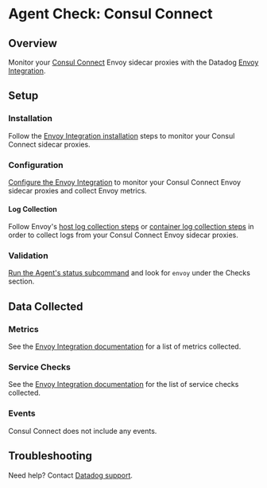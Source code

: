 # Agent Check: Consul Connect

## Overview

Monitor your [Consul Connect][1] Envoy sidecar proxies with the Datadog [Envoy Integration][2].

## Setup

### Installation

Follow the [Envoy Integration installation][3] steps to monitor your Consul Connect sidecar proxies.

### Configuration

[Configure the Envoy Integration][4] to monitor your Consul Connect Envoy sidecar proxies and collect Envoy metrics.

#### Log Collection
Follow Envoy's [host log collection steps][9] or [container log collection steps][10] in order to collect logs from your Consul Connect Envoy sidecar proxies. 

### Validation

[Run the Agent's status subcommand][6] and look for `envoy` under the Checks section.

## Data Collected

### Metrics

See the [Envoy Integration documentation][7] for a list of metrics collected. 

### Service Checks

See the [Envoy Integration documentation][8] for the list of service checks collected. 

### Events

Consul Connect does not include any events.

## Troubleshooting

Need help? Contact [Datadog support][5].

[1]: https://docs.datadoghq.com/integrations/consul_connect/
[2]: https://docs.datadoghq.com/integrations/envoy/
[3]: https://docs.datadoghq.com/integrations/envoy/?tab=host#installation
[4]: https://docs.datadoghq.com/integrations/envoy/?tab=host#configuration
[5]: https://docs.datadoghq.com/help/
[6]: https://docs.datadoghq.com/agent/guide/agent-commands/?#agent-status-and-information
[7]: https://docs.datadoghq.com/integrations/envoy/?tab=host#metrics
[8]: https://docs.datadoghq.com/integrations/envoy/?tab=host#service-checks
[9]: https://docs.datadoghq.com/integrations/envoy/?tab=host#log-collection
[10]: https://docs.datadoghq.com/integrations/envoy/?tab=containerized#log-collection